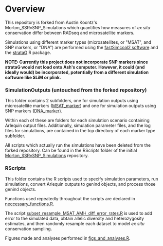 # Overview

This repository is forked from Austin Koontz's Morton_SSRvSNP_Simulations which quantifies how measures of *ex situ* conservation differ between RADseq and microsatellite markers.

Simulations using different marker types (microsatellites, or "MSAT", and SNP markers, or "DNA")  are performed using the [fastSimcoal2 software](http://cmpg.unibe.ch/software/fastsimcoal27/) and the [strataG](https://github.com/EricArcher/strataG) R package.

**NOTE: Currently this project does not incorporate SNP markers since strataG would not load onto Ash's computer. However, it could (and ideally would) be incorporated, potentially from a different simulation software like SLiM or plink.**

### SimulationOutputs (untouched from the forked repository)
This folder contains 2 subfolders, one for simulation outputs using microsatellite markers ([MSAT_marker](https://github.com/botanic-ash/Morton_SSRvSNP_Simulations/tree/main/SimulationOutputs/MSAT_marker))
and one for simulation outputs using SNP markers ([DNA_marker](https://github.com/botanic-ash/Morton_SSRvSNP_Simulations/tree/main/SimulationOutputs/DNA_marker)). 

Within each of these are folders for each simulation scenario containing Arlequin output files.
Additionally, simulation parameter files, and the log files for simulations, are contained in the top directory of each marker type subfolder.

All scripts which actually run the simulations have been deleted from the forked repository. Can be found in the RScripts folder of the initial [Morton_SSRvSNP_Simulations](https://github.com/HobanLab/Morton_SSRvSNP_Simulations) repository. 

### RScripts
This folder contains the R scripts used to specify simulation parameters, run simulations, convert Arlequin outputs to genind objects, and process those genind objects.

Functions used repeatedly throughout the scripts are declared in [neccessary_functions.R](https://github.com/botanic-ash/Morton_SSRvSNP_Simulations/blob/main/RScripts/necessary_functions.R).

The script [subset_resample_MSAT_AMH_diff_error_rates.R](https://github.com/botanic-ash/Morton_SSRvSNP_Simulations/blob/main/RScripts/subset_resample_MSAT_AMH_diff_error_rates.R) is used to add error to the simulated data, obtain allelic diversity and heterozygosity estimates, and then randomly resample each dataset to model *ex situ* conservation sampling.

Figures made and analyses performed in [figs_and_analyses.R](https://github.com/botanic-ash/Morton_SSRvSNP_Simulations/blob/main/RScripts/figs_and_analyses.R).
